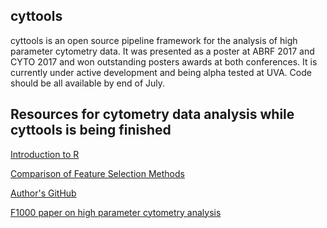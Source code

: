 ## cyttools

cyttools is an open source pipeline framework for the analysis of high parameter cytometry data. It was presented as a poster at ABRF 2017 and CYTO 2017 and won outstanding posters awards at both conferences. It is currently under active development and being alpha tested at UVA. Code should be all available by end of July.

## Resources for cytometry data analysis while cyttools is being finished

[Introduction to R](http://briancapaldo.com/SlideDeck.html)

[Comparison of Feature Selection Methods](http://onlinelibrary.wiley.com/doi/10.1002/cyto.a.23030/full)

[Author's GitHub](https://github.com/lmweber)

[F1000 paper on high parameter cytometry analysis](https://f1000research.com/articles/6-748/v1)
